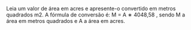 Leia um valor de área em acres e apresente-o convertido em metros quadrados m2.
A fórmula de conversão é: M = A ∗ 4048,58 , sendo M a área em metros quadrados e A a área em acres.